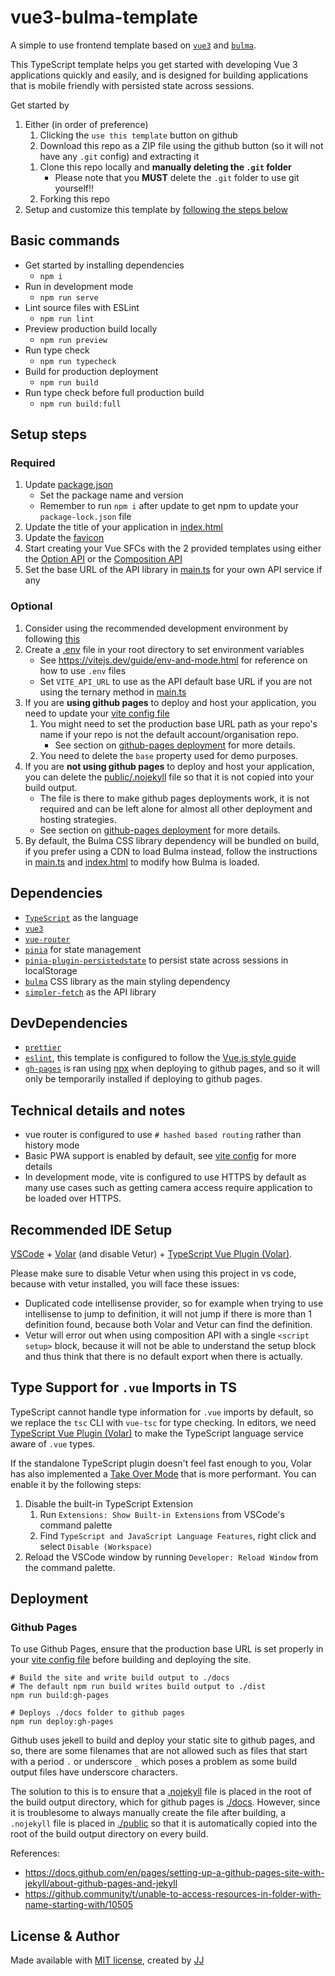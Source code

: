 # vue3-bulma-template
A simple to use frontend template based on [`vue3`](https://v3.vuejs.org/guide/introduction.html) and [`bulma`](https://bulma.io/).

This TypeScript template helps you get started with developing Vue 3 applications quickly and easily, and is designed for building applications that is mobile friendly with persisted state across sessions.

Get started by
1. Either (in order of preference)
    1. Clicking the `use this template` button on github
    1. Download this repo as a ZIP file using the github button (so it will not have any `.git` config) and extracting it
    <!-- 1. Download this repo locally and unzip it with
        - `git archive --verbose --format zip --remote=https://github.com/Enkel-Digital/vue3-bulma-template.git --output "vue3-bulma-template.zip" master -0`
            - This will give you an uncompressed archive (-0 is the flag for uncompressed)
        - Then unzip it depending on your platform, e.g. using windows' file explorer, [with powershell](https://stackoverflow.com/a/27771099) or [on macOS and linux bash like shells](https://askubuntu.com/a/520555).
        - *This does not work with Github now -->
    1. Clone this repo locally and **manually deleting the `.git` folder**
        - Please note that you **MUST** delete the `.git` folder to use git yourself!!
    1. Forking this repo
1. Setup and customize this template by [following the steps below](#setup-steps)


## Basic commands
- Get started by installing dependencies
    - `npm i`
- Run in development mode
    - `npm run serve`
- Lint source files with ESLint
    - `npm run lint`
- Preview production build locally
    - `npm run preview`
- Run type check
    - `npm run typecheck`
- Build for production deployment
    - `npm run build`
- Run type check before full production build
    - `npm run build:full`


## Setup steps
### Required
1. Update [package.json](./package.json)
    - Set the package name and version
    - Remember to run `npm i` after update to get npm to update your `package-lock.json` file
1. Update the title of your application in [index.html](./index.html)
1. Update the [favicon](./public/favicon.ico)
1. Start creating your Vue SFCs with the 2 provided templates using either the [Option API](./src/components/TemplateOptions.vue) or the [Composition API](./src/components/TemplateComposition.vue)
1. Set the base URL of the API library in [main.ts](./src/main.ts) for your own API service if any

### Optional
1. Consider using the recommended development environment by following [this](#recommended-ide-setup)
1. Create a [.env](./.env) file in your root directory to set environment variables
    - See <https://vitejs.dev/guide/env-and-mode.html> for reference on how to use `.env` files
    - Set `VITE_API_URL` to use as the API default base URL if you are not using the ternary method in [main.ts](./src/main.ts)
1. If you are **using github pages** to deploy and host your application, you need to update your [vite config file](./vite.config.ts)
    1. You might need to set the production base URL path as your repo's name if your repo is not the default account/organisation repo.
        - See section on [github-pages deployment](#github-pages) for more details.
    1. You need to delete the `base` property used for demo purposes.
1. If you are **not using github pages** to deploy and host your application, you can delete the [public/.nojekyll](./public/.nojekyll) file so that it is not copied into your build output.
    - The file is there to make github pages deployments work, it is not required and can be left alone for almost all other deployment and hosting strategies.
    - See section on [github-pages deployment](#github-pages) for more details.
1. By default, the Bulma CSS library dependency will be bundled on build, if you prefer using a CDN to load Bulma instead, follow the instructions in [main.ts](./src/main.ts) and [index.html](./index.html) to modify how Bulma is loaded.


## Dependencies
- [`TypeScript`](https://www.npmjs.com/package/typescript) as the language
- [`vue3`](https://www.npmjs.com/package/vue)
- [`vue-router`](https://www.npmjs.com/package/vue-router)
- [`pinia`](https://www.npmjs.com/package/pinia) for state management
- [`pinia-plugin-persistedstate`](https://www.npmjs.com/package/pinia-plugin-persistedstate) to persist state across sessions in localStorage
- [`bulma`](https://www.npmjs.com/package/bulma) CSS library as the main styling dependency
- [`simpler-fetch`](https://www.npmjs.com/package/simpler-fetch) as the API library


## DevDependencies
- [`prettier`](https://npmjs.com/package/prettier)
- [`eslint`](https://npmjs.com/package/eslint), this template is configured to follow the [Vue.js style guide](https://vuejs.org/style-guide/)
- [`gh-pages`](https://npmjs.com/package/gh-pages) is ran using [npx](https://www.npmjs.com/package/npx) when deploying to github pages, and so it will only be temporarily installed if deploying to github pages.


## Technical details and notes
- vue router is configured to use `# hashed based routing` rather than history mode
- Basic PWA support is enabled by default, see [vite config](./vite.config.ts) for more details
- In development mode, vite is configured to use HTTPS by default as many use cases such as getting camera access require application to be loaded over HTTPS.


## Recommended IDE Setup
[VSCode](https://code.visualstudio.com/) + [Volar](https://marketplace.visualstudio.com/items?itemName=johnsoncodehk.volar) (and disable Vetur) + [TypeScript Vue Plugin (Volar)](https://marketplace.visualstudio.com/items?itemName=johnsoncodehk.vscode-typescript-vue-plugin).

Please make sure to disable Vetur when using this project in vs code, because with vetur installed, you will face these issues:
- Duplicated code intellisense provider, so for example when trying to use intellisense to jump to definition, it will not jump if there is more than 1 definition found, because both Volar and Vetur can find the definition.
- Vetur will error out when using composition API with a single `<script setup>` block, because it will not be able to understand the setup block and thus think that there is no default export when there is actually.


## Type Support for `.vue` Imports in TS
TypeScript cannot handle type information for `.vue` imports by default, so we replace the `tsc` CLI with `vue-tsc` for type checking. In editors, we need [TypeScript Vue Plugin (Volar)](https://marketplace.visualstudio.com/items?itemName=johnsoncodehk.vscode-typescript-vue-plugin) to make the TypeScript language service aware of `.vue` types.

If the standalone TypeScript plugin doesn't feel fast enough to you, Volar has also implemented a [Take Over Mode](https://github.com/johnsoncodehk/volar/discussions/471#discussioncomment-1361669) that is more performant. You can enable it by the following steps:

1. Disable the built-in TypeScript Extension
    1) Run `Extensions: Show Built-in Extensions` from VSCode's command palette
    2) Find `TypeScript and JavaScript Language Features`, right click and select `Disable (Workspace)`
2. Reload the VSCode window by running `Developer: Reload Window` from the command palette.


## Deployment
### Github Pages
To use Github Pages, ensure that the production base URL is set properly in your [vite config file](./vite.config.ts) before building and deploying the site.
```shell
# Build the site and write build output to ./docs
# The default npm run build writes build output to ./dist
npm run build:gh-pages

# Deploys ./docs folder to github pages
npm run deploy:gh-pages
```

Github uses jekell to build and deploy your static site to github pages, and so, there are some filenames that are not allowed such as files that start with a period `.` or underscore `_` which poses a problem as some build output files have underscore characters.

The solution to this is to ensure that a [.nojekyll](./public/.nojekyll) file is placed in the root of the build output directory, which for github pages is [./docs](./docs). However, since it is troublesome to always manually create the file after building, a `.nojekyll` file is placed in [./public](./public/) so that it is automatically copied into the root of the build output directory on every build.

References:
- <https://docs.github.com/en/pages/setting-up-a-github-pages-site-with-jekyll/about-github-pages-and-jekyll>
- <https://github.community/t/unable-to-access-resources-in-folder-with-name-starting-with/10505>


## License & Author
Made available with [MIT license](./LICENSE), created by [JJ](https://github.com/Jaimeloeuf)